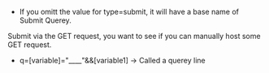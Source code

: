 

- If you omitt  the value for type=submit, it will have a base name of Submit Querey. 

Submit via the GET request, you want to see if you can manually host some GET request. 
- q=[variable]="____"&&[variable1]      -> Called a querey line